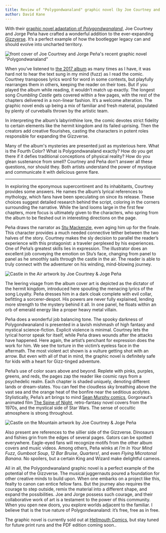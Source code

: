 ```yaml
---
title: Review of "Polygondwanaland" graphic novel (by Joe Courtney and Jorge Peña)
author: David Kane
---
```


With their [graphic novel adaptation of _Polygondwanaland_](https://hellmouthcomics.bigcartel.com/product/preorder-polygondwanaland-comic), Joe Courtney and Jorge Peña have crafted a wonderful addition to the ever-expanding [Gizzverse](/blog/2023/01/02/compendium-vol-00.html). It’s a perfect example of how the bootlegger legacy can and should evolve into uncharted territory.

![front cover of Joe Courtney and Jorge Peña's recent graphic novel "Polygondwanaland"](https://i.imgur.com/zRvqwJrl.jpg)

When you’ve listened to [the 2017 album](/releases/polygondwanaland) as many times as I have, it was hard not to hear the text sung in my mind (fuzz) as I read the comic. Courtney transposes lyrics word for word in some contexts, but playfully rearranges them in others, keeping the reader on their toes. But if you played the album while reading, it wouldn’t match up exactly. The longest song _Crumbling Castle_ gets covered within a few pages, with the rest of the chapters delivered in a non-linear fashion. It’s a welcome alteration. The graphic novel ends up being a mix of familiar and fresh material, populated by plenty of curveballs thrown by the artistic team.
<!--snippet-->

In interpreting the album’s labyrinthine lore, the comic devotes strict fidelity to certain elements like the hermit kingdom and its failed uprising. Then the creators add creative flourishes, casting the characters in potent roles responsible for expanding the Gizzverse.

Many of the album's mysteries are presented just as mysterious here. What is the Fourth Color? What is Polygondwanaland exactly? How do you get there if it defies traditional conceptions of physical reality? How do you glean sustenance from smell? Courtney and Peña don't answer all these questions, nor should they. Both artists understand the power of mystique and communicate it with delicious genre flare.

-------

In exploring the eponymous supercontinent and its inhabitants, Courtney provides some answers. He names the album’s lyrical references to mythology, which fans have been speculating on since its release. These choices suggest detailed research behind the script, coloring in the corners surrounding the narrative. While the land looms large in the first few chapters, more focus is ultimately given to the characters, who spring from the album to be fleshed out in interesting directions on the page.

Peña draws the narrator as [Stu Mackenzie](/band-bio), even aging him up for the finale. This character provides a much needed connective tether between the two halves of the story. Courtney makes the sly decision to parallel the reader’s experience with this protagonist: a traveler perplexed by his experiences. One of Peña’s greatest skills lies in expression. The illustrator does an excellent job conveying the emotion on Stu’s face, changing from panel to panel as he smoothly sails through the castle in the air. The reader is able to truly connect with the adventurer on his winding, mind-blowing journey.

![Castle in the Air artwork by Joe Courtney & Joge Peña](https://i.imgur.com/4Kndj9S.jpg)

The leering visage from the album cover art is depicted as the dictator of the hermit kingdom, introduced here spouting the menacing lyrics of the song Loyalty. Peña dresses him in a dark cloak complete with evil collar, befitting a sorcerer-despot. His powers are never fully explained, lending more strength to the mystery behind it all. In one panel, he floats within an orb of emerald energy like a proper heavy metal villain.

Peña does a wonderful job balancing tone. The spooky darkness of Polygondwanaland is presented in a lavish mishmash of high fantasy and mystical science-fiction. Explicit violence is minimal. Courtney lets the lyrical horror speak for itself, while Peña draws wounds after the attacks have happened. Here again, the artist’s penchant for expression does the work for him. We see the torture in the victim’s eyeless face in the aftermath. The most violent act shown is a vulture getting shot with an arrow. But even with all of that in mind, the graphic novel is definitely safe for kids with a heart for Gizz-tinged adventure.

Peña’s use of color soars above and beyond. Replete with pinks, purples, greens, and reds, the pages zap the reader like cosmic rays from a psychedelic realm. Each chapter is shaded uniquely, denoting different lands or dream-states. You can feel the cloudless sky breathing above the vast sea and the orange heat of the bonfire near the seditious acolytes. Stylistically, Peña’s art brings to mind [Sean Murphy comics](http://seangordonmurphy.com/), Gorgonaut’s animated film [The Spine of Night](https://www.youtube.com/watch?v=HS5wCkg_aI4), retro-fantasy novel covers from the 1970s, and the mystical side of Star Wars. The sense of occultic atmosphere is strong throughout.

![Castle on the Mountain artwork by Joe Courtney & Joge Peña](https://i.imgur.com/ezJNDOG.jpg)

Also present are references to the sillier side of the Gizzverse. Dinosaurs and fishies grin from the edges of several pages. Gators can be spotted everywhere. Eagle-eyed fans will recognize motifs from the other album covers and music videos. Among others, Peña winks at _I’m In Your Mind Fuzz_, _Gumboot Soup_, _12 Bar Bruise_, _Quarters!_, and even _Flying Microtonal Banana_. No spoilers, but a certain King and Wizard make delightful cameos.

All in all, the Polygondwanaland graphic novel is a perfect example of the potential of the Gizzverse. The musical juggernauts poured a foundation for other creative minds to build upon. When one embarks on a project like this, fealty to canon can entice fellow fans. But the journey also requires the courage to step outside, remix the material into a different shape, and expand the possibilities. Joe and Jorge possess such courage, and their collaborative work of art is a testament to the power of this community. When you open new doors, you explore worlds adjacent to the familiar. I believe that is the true nature of Polygondwanaland: it’s free, free as in free.

<aside>
The graphic novel is currently sold out at <a href="https://hellmouthcomics.bigcartel.com/" target="_blank">Hellmouth Comics</a>, but stay tuned for future print runs and the PDF edition coming soon..
</aside>
